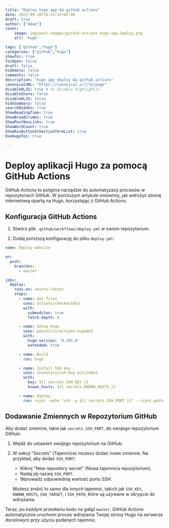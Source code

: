 ```yaml
---
title: "Deploy hugo app && github actions"
date: 2023-09-28T19:13:12+02:00
draft: true
author: ["Adam"]
cover:
    image: img/post-images/github-actions-hugo-app-deploy.png
    alt: 'hugo'

tags: ["github","hugo"] 
categories: ["github","hugo"] 
showToc: true
TocOpen: false
draft: false
hidemeta: false
comments: false
description: "hugo app deploy && github actions"
canonicalURL: "https://canonical.url/to/page"
disableHLJS: true # to disable highlightjs
disableShare: false
disableHLJS: false
hideSummary: false
searchHidden: true
ShowReadingTime: true
ShowBreadCrumbs: true
ShowPostNavLinks: true
ShowWordCount: true
ShowRssButtonInSectionTermList: true
UseHugoToc: true

---
```



# Deploy aplikacji Hugo za pomocą GitHub Actions

GitHub Actions to potężne narzędzie do automatyzacji procesów w repozytoriach GitHub. W poniższym artykule omówimy, jak wdrożyć stronę internetową opartą na Hugo, korzystając z GitHub Actions.

## Konfiguracja GitHub Actions

1. Stwórz plik `.github/workflows/deploy.yml` w swoim repozytorium.

2. Dodaj poniższą konfigurację do pliku `deploy.yml`:

```yaml
name: Deploy website

on:
  push:
    branches:
      - master

jobs:
  deploy:
    runs-on: ubuntu-latest
    steps:
      - name: Get files
        uses: actions/checkout@v3
        with: 
          submodules: true
          fetch-depth: 0

      - name: Setup Hugo
        uses: peaceiris/actions-hugo@v2
        with:
          hugo-version: '0.101.0'
          extended: true

      - name: Build
        run: hugo 

      - name: Install SSH key
        uses: shimataro/ssh-key-action@v2
        with: 
          key: ${{ secrets.SSH_KEY }}
          known_hosts: ${{ secrets.KNOWN_HOSTS }}

      - name: Deploy
        run: rsync -avhe "ssh -p ${{ secrets.SSH_PORT }}" --rsync-path="sudo rsync" ./public/ ${{ secrets.SSH_TARGET }}:${{ secrets.SSH_PATH }} --delete
```

## Dodawanie Zmiennych w Repozytorium GitHub

Aby dodać zmienne, takie jak `secrets.SSH_PORT`, do swojego repozytorium GitHub:

1. Wejdź do ustawień swojego repozytorium na GitHub.

2. W sekcji "Secrets" (Tajemnice) możesz dodać nowe zmienne. Na przykład, aby dodać `SSH_PORT`:

   - Kliknij "New repository secret" (Nowa tajemnica repozytorium).
   - Nadaj jej nazwę `SSH_PORT`.
   - Wprowadź odpowiednią wartość portu SSH.

   Możesz zrobić to samo dla innych tajemnic, takich jak `SSH_KEY`, `KNOWN_HOSTS`, `SSH_TARGET`, i `SSH_PATH`, które są używane w skrypcie do wdrażania.

Teraz, po każdym przesłaniu kodu na gałąź `master`, GitHub Actions automatycznie uruchomi proces wdrażania Twojej strony Hugo na serwerze docelowym przy użyciu podanych tajemnic.